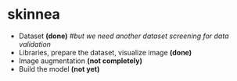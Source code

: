 # skinnea
* Dataset **(done)** 
  *#but we need another dataset screening for data validation*
* Libraries, prepare the dataset, visualize image **(done)**
* Image augmentation **(not completely)**
* Build the model **(not yet)**

